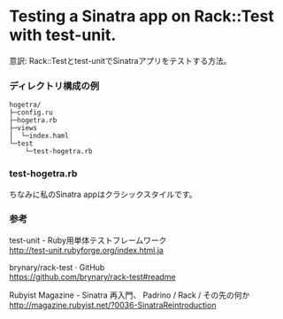 # Testing a Sinatra app on Rack::Test with test-unit.

意訳: Rack::Testとtest-unitでSinatraアプリをテストする方法。

### ディレクトリ構成の例

    hogetra/
    ├─config.ru
    ├─hogetra.rb
    ├─views
    │  └─index.haml
    └─test
        └─test-hogetra.rb

### test-hogetra.rb

<script src="https://gist.github.com/myokoym/5764563.js"></script>

ちなみに私のSinatra appはクラシックスタイルです。

### 参考

test-unit - Ruby用単体テストフレームワーク<br />
http://test-unit.rubyforge.org/index.html.ja

brynary/rack-test · GitHub<br />
https://github.com/brynary/rack-test#readme

Rubyist Magazine - Sinatra 再入門、 Padrino / Rack / その先の何か<br />
http://magazine.rubyist.net/?0036-SinatraReintroduction
